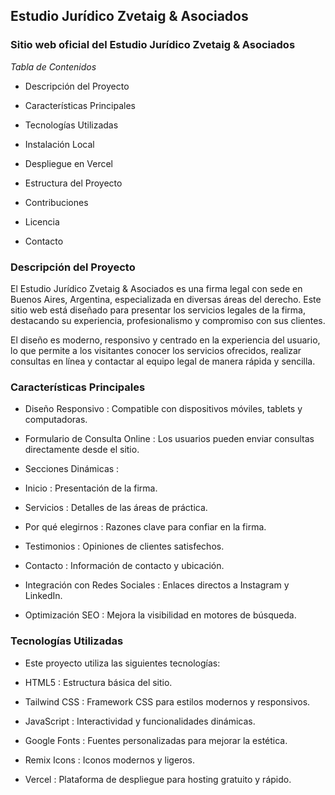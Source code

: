 ﻿## Estudio Jurídico Zvetaig & Asociados


### Sitio web oficial del Estudio Jurídico Zvetaig & Asociados

*Tabla de Contenidos*

- Descripción del Proyecto

- Características Principales

- Tecnologías Utilizadas

- Instalación Local

- Despliegue en Vercel

- Estructura del Proyecto

- Contribuciones

- Licencia

- Contacto

### **Descripción del Proyecto**

El Estudio Jurídico Zvetaig & Asociados es una firma legal con sede en Buenos Aires, Argentina, especializada en diversas áreas del derecho. Este sitio web está diseñado para presentar los servicios legales de la firma, destacando su experiencia, profesionalismo y compromiso con sus clientes.

El diseño es moderno, responsivo y centrado en la experiencia del usuario, lo que permite a los visitantes conocer los servicios ofrecidos, realizar consultas en línea y contactar al equipo legal de manera rápida y sencilla.

### **Características Principales**

- Diseño Responsivo : Compatible con dispositivos móviles, tablets y computadoras.

- Formulario de Consulta Online : Los usuarios pueden enviar consultas directamente desde el sitio.

- Secciones Dinámicas :

- Inicio : Presentación de la firma.

- Servicios : Detalles de las áreas de práctica.

- Por qué elegirnos : Razones clave para confiar en la firma.

- Testimonios : Opiniones de clientes satisfechos.

- Contacto : Información de contacto y ubicación.

- Integración con Redes Sociales : Enlaces directos a Instagram y LinkedIn.

- Optimización SEO : Mejora la visibilidad en motores de búsqueda.

### **Tecnologías Utilizadas**

- Este proyecto utiliza las siguientes tecnologías:

- HTML5 : Estructura básica del sitio.

- Tailwind CSS : Framework CSS para estilos modernos y responsivos.

- JavaScript : Interactividad y funcionalidades dinámicas.

- Google Fonts : Fuentes personalizadas para mejorar la estética.

- Remix Icons : Iconos modernos y ligeros.

- Vercel : Plataforma de despliegue para hosting gratuito y rápido.
